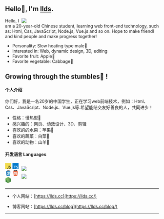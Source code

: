 ## Hello👋, I'm [llds](https://www.llds.cc).

<img align="right" width="450" src="https://cdn.jsdelivr.net/gh/lldscc/imageBed/githubImage/20240514/bg.svg">

Hello, I am a 20-year-old Chinese student, learning web front-end technology, such as: Html, Css, JavaScript, Node.js, Vue.js and so on. Hope to make friendl and kind people and make progress together!
​
+ Personality: Slow heating type male🧒
+ Interested in: Web, dynamic design, 3D, editing
+ Favorite fruit: Apple🍎
+ Favorite vegetable: Cabbage🥬

<strong>Growing through the stumbles💪 !</strong>
---
#### 个人介绍
你们好，我是一名20岁的中国学生，正在学习web前端技术，例如：Html、Css、JavaScript、Node.js、Vue.js等.希望能结交友好善良的人，共同进步！
+ ​性格：慢热型🧒
+ 感兴趣的：网页、动效设计、3D、剪辑
+ 喜欢的的水果：苹果🍎
+ 喜欢的蔬菜：白菜🥬
+ 喜欢的动物：山羊🐏
#### 开发语言 Languages

<img align="right" width="450" style="margin:10px 0" src="https://github-readme-stats.vercel.app/api/top-langs/?username=lldscc&layout=compact"/>

<img align="right" width="450" src="https://github-readme-stats.vercel.app/api?username=lldscc"/>


<code><img height="20" src="https://raw.githubusercontent.com/github/explore/80688e429a7d4ef2fca1e82350fe8e3517d3494d/topics/javascript/javascript.png" alt="javascript" /></code>
<code><img height="20" src="https://raw.githubusercontent.com/github/explore/80688e429a7d4ef2fca1e82350fe8e3517d3494d/topics/typescript/typescript.png" alt="typescript" /></code>
<code><img height="20" src="https://raw.githubusercontent.com/github/explore/80688e429a7d4ef2fca1e82350fe8e3517d3494d/topics/css/css.png" alt="css" /></code>
<code><img height="20" src="https://raw.githubusercontent.com/github/explore/80688e429a7d4ef2fca1e82350fe8e3517d3494d/topics/html/html.png" alt="html" /></code>
<code><img height="20" src="https://raw.githubusercontent.com/github/explore/80688e429a7d4ef2fca1e82350fe8e3517d3494d/topics/nodejs/nodejs.png" alt="nodejs" /></code>

---
+ 个人网站：[https://llds.cc](https://llds.cc/)

+ 博客网站：[https://llds.cc/blog](https://llds.cc/blog/)

---
